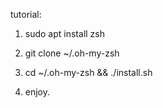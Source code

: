 tutorial:
  1. sudo apt install zsh

  2. git clone <this-repo>  ~/.oh-my-zsh

  3. cd ~/.oh-my-zsh && ./install.sh

  4. enjoy.
